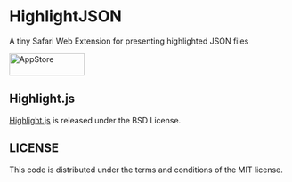 # HighlightJSON

A tiny Safari Web Extension for presenting highlighted JSON files

[<img src="https://cloud.githubusercontent.com/assets/219689/5575342/963e0ee8-9013-11e4-8091-7ece67d64729.png" width="135" height="40" alt="AppStore"/>](https://apps.apple.com/app/highlightjson/id1590183193)

## Highlight.js

[Highlight.js](https://github.com/highlightjs/highlight.js) is released under the BSD License.

## LICENSE

This code is distributed under the terms and conditions of the MIT license.
